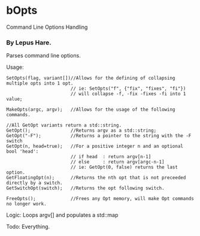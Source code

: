 # bOpts
 Command Line Options Handling

 ### By Lepus Hare.

 Parses command line options.

Usage:

    SetOpts(flag, variant[])//Allows for the defining of collapsing multiple opts into 1 opt.
                            // ie: SetOpts("f", {"fix", "fixes", "fi"})
                            // will collapse -f, -fix -fixes -fi into 1 value;

    MakeOpts(argc, argv);   //Allows for the usage of the following commands.

    //All GetOpt variants return a std::string.
    GetOpt();               //Returns argv as a std::string;
    GetOpt("-F");           //Returns a pointer to the string with the -F switch
    GetOpt(n, head=true);   //For a positive integer n and an optional bool 'head':
                            // if head  : return argv[n-1]
                            // else     : return argv[argc-n-1]
                            // ie: GetOpt(0, false) returns the last option. 
    GetFloatingOpt(n);      //Returns the nth opt that is not preceeded directly by a switch.
    GetSwitchOpt(switch);   //Returns the opt following switch.

    FreeOpts();             //Frees any Opt memory, will make Opt commands no longer work.

Logic:
    Loops argv[] and populates a std::map<string>



 Todo:
    Everything.